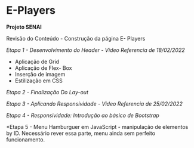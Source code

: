 # E-Players

**Projeto SENAI**

Revisão do Conteúdo - Construção da página E- Players

*Etapa 1 - Desenvolvimento do Header - Video Referencia de 18/02/2022*

- Aplicação de Grid
- Aplicação de Flex- Box
- Inserção de imagem
- Estilização em CSS
 

*Etapa 2 - Finalização Do Lay-out*

*Etapa 3 - Aplicando Responsividade - Video Referencia de 25/02/2022*

*Etapa 4 - Responsividade: Introdução ao básico de Bootstrap*

*Etapa 5 - Menu Hamburguer em JavaScript - manipulação de elementos by ID. 
Necessário rever essa parte, menu ainda sem perfeito funcionamento. 

